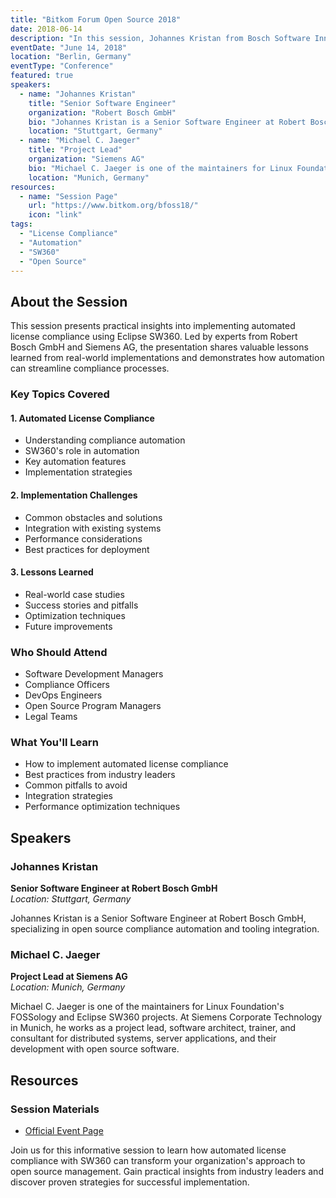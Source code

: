 ```yaml
---
title: "Bitkom Forum Open Source 2018"
date: 2018-06-14
description: "In this session, Johannes Kristan from Bosch Software Innovations GmbH and Michael C. Jaeger from Siemens AG share their experiences and lessons learned from implementing automated license compliance with Eclipse SW360. The talk focuses on the challenges and benefits of automating compliance management in open-source projects using SW360."
eventDate: "June 14, 2018"
location: "Berlin, Germany"
eventType: "Conference"
featured: true
speakers:
  - name: "Johannes Kristan"
    title: "Senior Software Engineer"
    organization: "Robert Bosch GmbH"
    bio: "Johannes Kristan is a Senior Software Engineer at Robert Bosch GmbH, focusing on open source compliance and automation."
    location: "Stuttgart, Germany"
  - name: "Michael C. Jaeger"
    title: "Project Lead"
    organization: "Siemens AG"
    bio: "Michael C. Jaeger is one of the maintainers for Linux Foundation's FOSSology and Eclipse SW360 projects, both available on Github and both in the area of OSS handling w.r.t. license compliance and component management. At Siemens Corporate Technology in Munich, Germany, Michael works in several roles as project lead, software architect, trainer and consultant for distributed systems, server applications and their development with open source software."
    location: "Munich, Germany"
resources:
  - name: "Session Page"
    url: "https://www.bitkom.org/bfoss18/"
    icon: "link"
tags:
  - "License Compliance"
  - "Automation"
  - "SW360"
  - "Open Source"
---
```


## About the Session

This session presents practical insights into implementing automated license compliance using Eclipse SW360. Led by experts from Robert Bosch GmbH and Siemens AG, the presentation shares valuable lessons learned from real-world implementations and demonstrates how automation can streamline compliance processes.

### Key Topics Covered

#### 1. Automated License Compliance
- Understanding compliance automation
- SW360's role in automation
- Key automation features
- Implementation strategies

#### 2. Implementation Challenges
- Common obstacles and solutions
- Integration with existing systems
- Performance considerations
- Best practices for deployment

#### 3. Lessons Learned
- Real-world case studies
- Success stories and pitfalls
- Optimization techniques
- Future improvements

### Who Should Attend
- Software Development Managers
- Compliance Officers
- DevOps Engineers
- Open Source Program Managers
- Legal Teams

### What You'll Learn
- How to implement automated license compliance
- Best practices from industry leaders
- Common pitfalls to avoid
- Integration strategies
- Performance optimization techniques

## Speakers

### Johannes Kristan
**Senior Software Engineer at Robert Bosch GmbH**  
*Location: Stuttgart, Germany*

Johannes Kristan is a Senior Software Engineer at Robert Bosch GmbH, specializing in open source compliance automation and tooling integration.

### Michael C. Jaeger
**Project Lead at Siemens AG**  
*Location: Munich, Germany*

Michael C. Jaeger is one of the maintainers for Linux Foundation's FOSSology and Eclipse SW360 projects. At Siemens Corporate Technology in Munich, he works as a project lead, software architect, trainer, and consultant for distributed systems, server applications, and their development with open source software.

## Resources

### Session Materials
- [Official Event Page](https://www.bitkom.org/bfoss18/)

Join us for this informative session to learn how automated license compliance with SW360 can transform your organization's approach to open source management. Gain practical insights from industry leaders and discover proven strategies for successful implementation.
